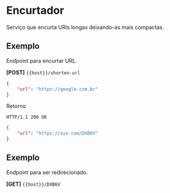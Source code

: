 # Encurtador
Serviço que encurta URls longas deixando-as mais compactas.

## Exemplo

Endpoint para encurtar URL.

**[POST]** `{{host}}/shorten-url`

```json
{
    "url": "https://google.com.br"
}
```

Retorno

```
HTTP/1.1 200 OK
```

```json
{
    "url": "https://xxx.com/DXB6V"
}
```
## Exemplo

Endpoint para ser redirecionado.

**[GET]** `{{host}}/DXB6V`
